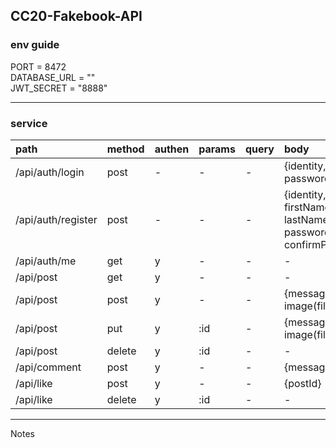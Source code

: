 ## CC20-Fakebook-API

### env guide
PORT = 8472  
DATABASE_URL = ""  
JWT_SECRET = "8888"

---
### service

|path |method |authen |params |query |body |
|:-- |:-- |:-- |:-- |:-- |:-- |
|/api/auth/login |post |-|-|-|{identity, password}
|/api/auth/register|post|-|-|-| {identity, firstName, lastName, password, confirmPassword}
|/api/auth/me|get|y|-|-|-|
|/api/post|get|y|-|-|-|
|/api/post|post|y|-|-|{message, image(file)}
|/api/post|put|y|:id|-|{message, image(file)}
|/api/post|delete|y|:id|-|-
|/api/comment|post|y|-|-|{message, postId}
|/api/like|post|y|-|-|{postId}
|/api/like|delete|y|:id|-|-

---
Notes